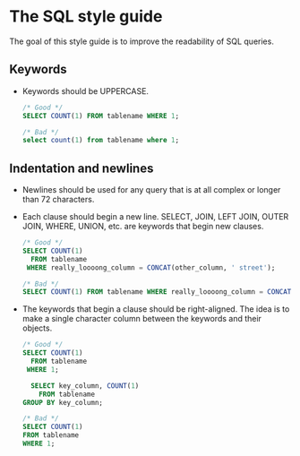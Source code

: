 # The SQL style guide

The goal of this style guide is to improve the readability of SQL queries.

## Keywords

* Keywords should be UPPERCASE.

    ```SQL
    /* Good */
    SELECT COUNT(1) FROM tablename WHERE 1;
    
    /* Bad */
    select count(1) from tablename where 1;
    ```

## Indentation and newlines

* Newlines should be used for any query that is at all complex or longer than 72 characters.

* Each clause should begin a new line.
  SELECT, JOIN, LEFT JOIN, OUTER JOIN, WHERE, UNION, etc. are keywords that begin new clauses.

    ```SQL
    /* Good */
    SELECT COUNT(1)
      FROM tablename
     WHERE really_loooong_column = CONCAT(other_column, ' street');
    
    /* Bad */
    SELECT COUNT(1) FROM tablename WHERE really_loooong_column = CONCAT(other_column, ' street');
    ```    

* The keywords that begin a clause should be right-aligned.
  The idea is to make a single character column between the keywords and their objects.

    ```SQL
    /* Good */
    SELECT COUNT(1)
      FROM tablename
     WHERE 1;
    
      SELECT key_column, COUNT(1)
        FROM tablename
    GROUP BY key_column;
    
    /* Bad */
    SELECT COUNT(1)
    FROM tablename
    WHERE 1;
    ```